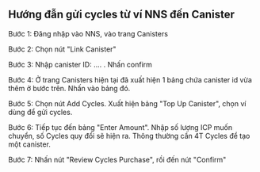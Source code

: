 ## Hướng đẫn gửi cycles từ ví NNS đến Canister

Bước 1: Đăng nhập vào NNS, vào trang Canisters

Bước 2: Chọn nút "Link Canister"

Bước 3: Nhập canister ID: .... . Nhấn confirm

Bước 4: Ở trang Canisters hiện tại đã xuất hiện 1 bảng chứa canister id vừa thêm ở bước trên. Nhấn vào bảng đó.

Bước 5: Chọn nút Add Cycles. Xuất hiện bảng "Top Up Canister", chọn ví dùng để gửi cycles.

Bước 6: Tiếp tục đến bảng "Enter Amount". Nhập số lượng ICP muốn chuyển, số Cycles quy đổi sẽ hiện ra. Thông thường cần 4T Cycles để tạo một canister.

Bước 7: Nhấn nút "Review Cycles Purchase", rồi đến nút "Confirm"

